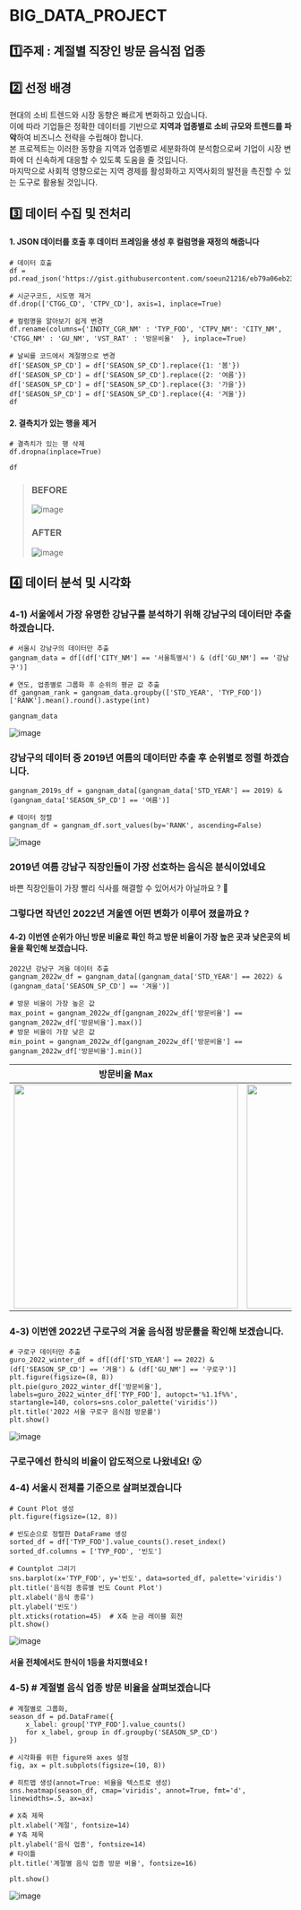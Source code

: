# BIG_DATA_PROJECT

## 1️⃣주제 : 계절별 직장인 방문 음식점 업종   

## 2️⃣ 선정 배경
현대의 소비 트렌드와 시장 동향은 빠르게 변화하고 있습니다.<br>
이에 따라 기업들은 정확한 데이터를 기반으로 **지역과 업종별로 소비 규모와 트렌드를 파악**하여 비즈니스 전략을 수립해야 합니다.<br>
본 프로젝트는 이러한 동향을 지역과 업종별로 세분화하여 분석함으로써 기업이 시장 변화에 더 신속하게 대응할 수 있도록 도움을 줄 것입니다.<br>
마지막으로 사회적 영향으로는 지역 경제를 활성화하고 지역사회의 발전을 촉진할 수 있는 도구로 활용될 것입니다.

## 3️⃣ 데이터 수집 및 전처리   
#### **1. JSON 데이터를 호출 후 데이터 프레임을 생성 후 컬럼명을 재정의 해줍니다**
```
# 데이터 호출
df = pd.read_json('https://gist.githubusercontent.com/soeun21216/eb79a06eb23e87890500829e7f1530b9/raw/7ba88b76a1623b3a05f1b6e97e3219e44cdfc775/gistfile1.txt')

# 시군구코드, 시도명 제거
df.drop(['CTGG_CD', 'CTPV_CD'], axis=1, inplace=True)

# 컬럼명을 알아보기 쉽게 변경
df.rename(columns={'INDTY_CGR_NM' : 'TYP_FOD', 'CTPV_NM': 'CITY_NM', 'CTGG_NM' : 'GU_NM', 'VST_RAT' : '방문비율'  }, inplace=True)

# 날씨를 코드에서 계절명으로 변경
df['SEASON_SP_CD'] = df['SEASON_SP_CD'].replace({1: '봄'})
df['SEASON_SP_CD'] = df['SEASON_SP_CD'].replace({2: '여름'})
df['SEASON_SP_CD'] = df['SEASON_SP_CD'].replace({3: '가을'})
df['SEASON_SP_CD'] = df['SEASON_SP_CD'].replace({4: '겨울'})
df
```
#### **2. 결측치가 있는 행을 제거**
```
# 결측치가 있는 행 삭제
df.dropna(inplace=True)

df
```


> ### BEFORE
>  ![image](https://github.com/soeun21216/BIG_DATA_PROJECT/assets/113682873/096607a6-49cc-457f-9a75-28bd72d9954a) 
>  ### AFTER
>  ![image](https://github.com/soeun21216/BIG_DATA_PROJECT/assets/113682873/dc34998e-61a6-44a5-a3cb-28dd75cbbd8d)

## 4️⃣ 데이터 분석 및 시각화

### 4-1) 서울에서 가장 유명한 강남구를 분석하기 위해 강남구의 데이터만 추출하겠습니다.
```
# 서울시 강남구의 데이터만 추출
gangnam_data = df[(df['CITY_NM'] == '서울특별시') & (df['GU_NM'] == '강남구')]

# 연도, 업종별로 그룹화 후 순위의 평균 값 추출
df_gangnam_rank = gangnam_data.groupby(['STD_YEAR', 'TYP_FOD'])['RANK'].mean().round().astype(int)

gangnam_data
```
![image](https://github.com/soeun21216/BIG_DATA_PROJECT/assets/113682873/7cbdad9b-476a-4662-82fb-a26db7adbb46)

### 강남구의 데이터 중 2019년 여름의 데이터만 추출 후 순위별로 정렬 하겠습니다.
```
gangnam_2019s_df = gangnam_data[(gangnam_data['STD_YEAR'] == 2019) & (gangnam_data['SEASON_SP_CD'] == '여름')]

# 데이터 정렬
gangnam_df = gangnam_df.sort_values(by='RANK', ascending=False)
```
![image](https://github.com/soeun21216/BIG_DATA_PROJECT/assets/113682873/03d1f7fd-5b04-4542-8597-c297b93d7da3)

### 2019년 여름 강남구 직장인들이 가장 선호하는 음식은 **분식**이었네요
바쁜 직장인들이 가장 빨리 식사를 해결할 수 있어서가 아닐까요 ? 🤔

### 그렇다면 작년인 2022년 겨울엔 어떤 변화가 이루어 졌을까요 ?    
#### 4-2) 이번엔 순위가 아닌 방문 비율로 확인 하고 방문 비율이 가장 높은 곳과 낮은곳의 비율을 확인해 보겠습니다.

```
2022년 강남구 겨울 데이터 추출
gangnam_2022w_df = gangnam_data[(gangnam_data['STD_YEAR'] == 2022) & (gangnam_data['SEASON_SP_CD'] == '겨울')]

# 방문 비율이 가장 높은 값
max_point = gangnam_2022w_df[gangnam_2022w_df['방문비율'] == gangnam_2022w_df['방문비율'].max()]
# 방문 비율이 가장 낮은 값
min_point = gangnam_2022w_df[gangnam_2022w_df['방문비율'] == gangnam_2022w_df['방문비율'].min()]
```
|방문비율 Max|방문비율 Min|
|--|--|
|<img src="https://github.com/soeun21216/BIG_DATA_PROJECT/assets/113682873/4f315bc7-1f41-4e6b-828a-ecbe3bef6e36" width="400">|<img src="https://github.com/soeun21216/BIG_DATA_PROJECT/assets/113682873/c2956d39-dd39-48bc-9b03-c26916f0bc18" width="400">|

### 4-3) 이번엔 2022년 구로구의 겨울 음식점 방문률을 확인해 보겠습니다.
```
# 구로구 데이터만 추출
guro_2022_winter_df = df[(df['STD_YEAR'] == 2022) & (df['SEASON_SP_CD'] == '겨울') & (df['GU_NM'] == '구로구')]
plt.figure(figsize=(8, 8))
plt.pie(guro_2022_winter_df['방문비율'], labels=guro_2022_winter_df['TYP_FOD'], autopct='%1.1f%%', startangle=140, colors=sns.color_palette('viridis'))
plt.title('2022 서울 구로구 음식점 방문률')
plt.show()
```
![image](https://github.com/soeun21216/BIG_DATA_PROJECT/assets/113682873/729aa4eb-9570-46ab-96b8-8519c7324810)

### 구로구에선 **한식**의 비율이 압도적으로 나왔네요! 😮

### 4-4) 서울시 전체를 기준으로 살펴보겠습니다
```
# Count Plot 생성
plt.figure(figsize=(12, 8))

# 빈도순으로 정렬한 DataFrame 생성
sorted_df = df['TYP_FOD'].value_counts().reset_index()
sorted_df.columns = ['TYP_FOD', '빈도']

# Countplot 그리기
sns.barplot(x='TYP_FOD', y='빈도', data=sorted_df, palette='viridis')
plt.title('음식점 종류별 빈도 Count Plot')
plt.xlabel('음식 종류')
plt.ylabel('빈도')
plt.xticks(rotation=45)  # X축 눈금 레이블 회전
plt.show()
```

![image](https://github.com/soeun21216/BIG_DATA_PROJECT/assets/113682873/6fb5c6ee-7570-49b3-8f6b-8e4dfa8cb889)

#### 서울 전체에서도 **한식**이 1등을 차지했네요 !

### 4-5) # 계절별 음식 업종 방문 비율을 살펴보겠습니다
```
# 계절별로 그룹화,
season_df = pd.DataFrame({
    x_label: group['TYP_FOD'].value_counts()
    for x_label, group in df.groupby('SEASON_SP_CD')
})

# 시각화를 위한 figure와 axes 설정
fig, ax = plt.subplots(figsize=(10, 8))

# 히트맵 생성(annot=True: 비율을 텍스트로 생성)
sns.heatmap(season_df, cmap='viridis', annot=True, fmt='d', linewidths=.5, ax=ax)

# X축 제목
plt.xlabel('계절', fontsize=14)
# Y축 제목
plt.ylabel('음식 업종', fontsize=14)
# 타이틀
plt.title('계절별 음식 업종 방문 비율', fontsize=16)

plt.show()
```
![image](https://github.com/soeun21216/BIG_DATA_PROJECT/assets/113682873/426364e4-1f9c-47a6-afe7-da65163a411a)






